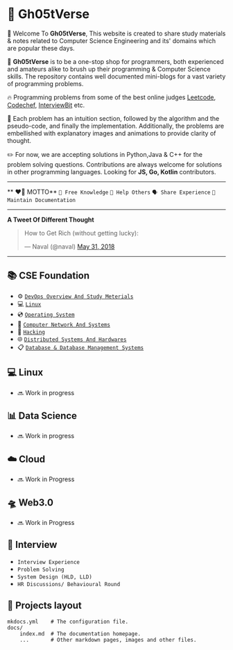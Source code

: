 # 🥷 Gh05tVerse

🙏 Welcome To **Gh05tVerse**, This website is created to share study materials & notes related to Computer Science Engineering and its' domains which are popular these days.

🏹 **Gh05tVerse** is to be a one-stop shop for programmers, both experienced and amateurs alike to brush up their programming & Computer Science skills. The repository contains well documented mini-blogs for a vast variety of programming problems.


🔥 Programming problems from some of the best online judges [Leetcode](https://www.leetcode.com), [Codechef](https://www.codechef.com), [InterviewBit](https://https://www.interviewbit.com) etc.

🎉 Each problem has an intuition section, followed by the algorithm and the pseudo-code, and finally the implementation. Additionally, the problems are embellished with explanatory images and animations to provide clarity of thought.

✏️ For now, we are accepting solutions in Python,Java & C++ for the problem solving questions. Contributions are always welcome for solutions in other programming languages. Looking for **JS, Go, Kotlin** contributors.

---

** ❤️‍🔥 MOTTO**
`🎯 Free Knowledge`
`🤝 Help Others`
`🗣️ Share Experience`
`📝 Maintain Documentation`

---

**A Tweet Of Different Thought**

<blockquote class="twitter-tweet"><p lang="en" dir="ltr">How to Get Rich (without getting lucky):</p>&mdash; Naval (@naval) <a href="https://twitter.com/naval/status/1002103360646823936?ref_src=twsrc%5Etfw">May 31, 2018</a></blockquote> <script async src="https://platform.twitter.com/widgets.js" charset="utf-8"></script>

---
## 📚 CSE Foundation

- ⚙️ [`DevOps Overview And Study Meterials`](devops.md)
- 💻 [`Linux`](https://www.linux.org)
- 💿 [`Operating System`]()
- 📶 [`Computer Network And Systems`]()
- 👻 [`Hacking`]()
- 🌐 [`Distributed Systems And Hardwares`]()
- 📋 [`Database & Database Management Systems`]()

## 💻 Linux
- 🔜 Work in progress

## 📊 Data Science
- 🔜 Work in progress

## ☁️ Cloud
- 🔜 Work in Progress

## 🛸 Web3.0
- 🔜 Work in Progress

## 🦸 Interview
- `Interview Experience`
- `Problem Solving`
- `System Design (HLD, LLD)`
- `HR Discussions/ Behavioural Round`


## 🚀 Projects layout
    mkdocs.yml    # The configuration file.
    docs/
        index.md  # The documentation homepage.
        ...       # Other markdown pages, images and other files.

